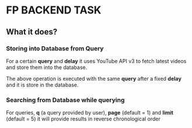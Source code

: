 # FP BACKEND TASK

## What it does?
 
### Storing into Database from Query

For a certain **query** and **delay** it uses YouTube API v3 to fetch latest videos and store them into the database.

The above operation is executed with the same **query** after a fixed **delay** and it is store in the database.


### Searching from Database while querying

For queries, **q** (a query provided by user), **page** (default = 1) and **limit** (default = 5) it will provide results in reverse chronological order
